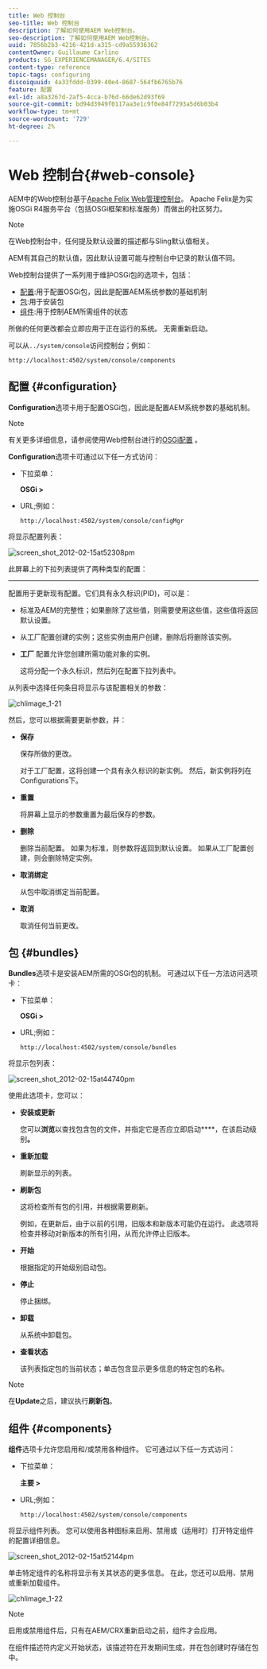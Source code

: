 ```yaml
---
title: Web 控制台
seo-title: Web 控制台
description: 了解如何使用AEM Web控制台。
seo-description: 了解如何使用AEM Web控制台。
uuid: 7856b2b3-4216-421d-a315-cd9a55936362
contentOwner: Guillaume Carlino
products: SG_EXPERIENCEMANAGER/6.4/SITES
content-type: reference
topic-tags: configuring
discoiquuid: 4a33fddd-0399-40e4-8687-564fb6765b76
feature: 配置
exl-id: a8a3267d-2af5-4cca-b76d-66de62d93f69
source-git-commit: bd94d3949f0117aa3e1c9f0e84f7293a5d6b03b4
workflow-type: tm+mt
source-wordcount: '729'
ht-degree: 2%

---
```


# Web 控制台{#web-console}

AEM中的Web控制台基于[Apache Felix Web管理控制台](https://felix.apache.org/documentation/subprojects/apache-felix-web-console.html)。 Apache Felix是为实施OSGi R4服务平台（包括OSGi框架和标准服务）而做出的社区努力。

>[!NOTE]
>
>在Web控制台中，任何提及默认设置的描述都与Sling默认值相关。
>
>AEM有其自己的默认值，因此默认设置可能与控制台中记录的默认值不同。

Web控制台提供了一系列用于维护OSGi包的选项卡，包括：

* [配置](#configuration):用于配置OSGi包，因此是配置AEM系统参数的基础机制
* [包](#bundles):用于安装包
* [组件](#components):用于控制AEM所需组件的状态

所做的任何更改都会立即应用于正在运行的系统。 无需重新启动。

可以从`../system/console`访问控制台；例如：

`http://localhost:4502/system/console/components`

## 配置 {#configuration}

**Configuration**&#x200B;选项卡用于配置OSGi包，因此是配置AEM系统参数的基础机制。

>[!NOTE]
>
>有关更多详细信息，请参阅使用Web控制台进行的[OSGi配置](/help/sites-deploying/configuring-osgi.md) 。

**Configuration**&#x200B;选项卡可通过以下任一方式访问：

* 下拉菜单：

   **OSGi >**

* URL;例如：

   `http://localhost:4502/system/console/configMgr`

将显示配置列表：

![screen_shot_2012-02-15at52308pm](assets/screen_shot_2012-02-15at52308pm.png)

此屏幕上的下拉列表提供了两种类型的配置：

* ****
配置用于更新现有配置。它们具有永久标识(PID)，可以是：

   * 标准及AEM的完整性；如果删除了这些值，则需要使用这些值，这些值将返回默认设置。
   * 从工厂配置创建的实例；这些实例由用户创建，删除后将删除该实例。

* **工厂**
配置允许您创建所需功能对象的实例。

   这将分配一个永久标识，然后列在配置下拉列表中。

从列表中选择任何条目将显示与该配置相关的参数：

![chlimage_1-21](assets/chlimage_1-21.png)

然后，您可以根据需要更新参数，并：

* **保存**

   保存所做的更改。

   对于工厂配置，这将创建一个具有永久标识的新实例。 然后，新实例将列在Configurations下。

* **重置**

   将屏幕上显示的参数重置为最后保存的参数。

* **删除**

   删除当前配置。 如果为标准，则参数将返回到默认设置。 如果从工厂配置创建，则会删除特定实例。

* **取消绑定**

   从包中取消绑定当前配置。

* **取消**

   取消任何当前更改。

## 包 {#bundles}

**Bundles**&#x200B;选项卡是安装AEM所需的OSGi包的机制。 可通过以下任一方法访问选项卡：

* 下拉菜单：

   **OSGi >**

* URL;例如：

   `http://localhost:4502/system/console/bundles`

将显示包列表：

![screen_shot_2012-02-15at44740pm](assets/screen_shot_2012-02-15at44740pm.png)

使用此选项卡，您可以：

* **安装或更新**

   您可以&#x200B;**浏览**&#x200B;以查找包含包的文件，并指定它是否应立即启动&#x200B;****，在该启动级别&#x200B;**。**

* **重新加载**

   刷新显示的列表。

* **刷新包**

   这将检查所有包的引用，并根据需要刷新。

   例如，在更新后，由于以前的引用，旧版本和新版本可能仍在运行。 此选项将检查并移动对新版本的所有引用，从而允许停止旧版本。

* **开始**

   根据指定的开始级别启动包。

* **停止**

   停止捆绑。

* **卸载**

   从系统中卸载包。

* **查看状态**

   该列表指定包的当前状态；单击包含显示更多信息的特定包的名称。

>[!NOTE]
>
>在&#x200B;**Update**&#x200B;之后，建议执行&#x200B;**刷新包**。

## 组件 {#components}

**组件**&#x200B;选项卡允许您启用和/或禁用各种组件。 它可通过以下任一方式访问：

* 下拉菜单：

   **主要 >**

* URL;例如：

   `http://localhost:4502/system/console/components`

将显示组件列表。 您可以使用各种图标来启用、禁用或（适用时）打开特定组件的配置详细信息。

![screen_shot_2012-02-15at52144pm](assets/screen_shot_2012-02-15at52144pm.png)

单击特定组件的名称将显示有关其状态的更多信息。 在此，您还可以启用、禁用或重新加载组件。

![chlimage_1-22](assets/chlimage_1-22.png)

>[!NOTE]
>
>启用或禁用组件后，只有在AEM/CRX重新启动之前，组件才会应用。
>
>在组件描述符内定义开始状态，该描述符在开发期间生成，并在包创建时存储在包中。
